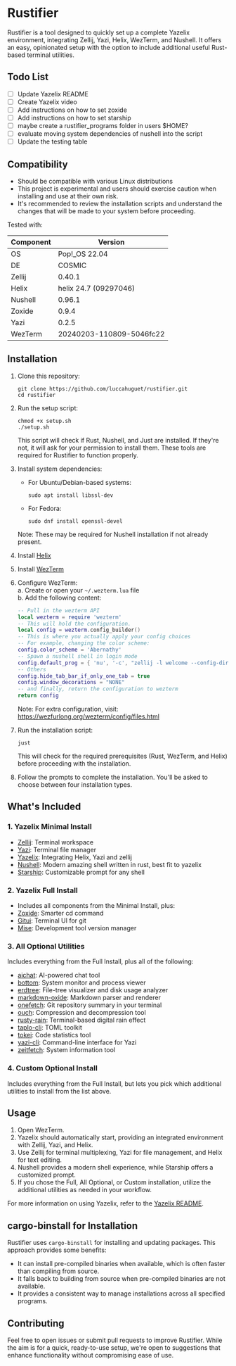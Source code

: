 # Rustifier

Rustifier is a tool designed to quickly set up a complete Yazelix environment, integrating Zellij, Yazi, Helix, WezTerm, and Nushell. It offers an easy, opinionated setup with the option to include additional useful Rust-based terminal utilities.

## Todo List

- [ ] Update Yazelix README
- [ ] Create Yazelix video
- [ ] Add instructions on how to set zoxide
- [ ] Add instructions on how to set starship
- [ ] maybe create a rustifier_programs folder in users $HOME?
- [ ] evaluate moving system dependencies of nushell into the script
- [ ] Update the testing table

## Compatibility
- Should be compatible with various Linux distributions
- This project is experimental and users should exercise caution when installing and use at their own risk. 
- It's recommended to review the installation scripts and understand the changes that will be made to your system before proceeding.
  
Tested with:

| Component | Version                  |
| --------- | ------------------------ |
| OS        | Pop!_OS 22.04            |
| DE        | COSMIC                   |
| Zellij    | 0.40.1                   |
| Helix     | helix 24.7 (09297046)    |
| Nushell   | 0.96.1                   |
| Zoxide    | 0.9.4                    |
| Yazi      | 0.2.5                    |
| WezTerm   | 20240203-110809-5046fc22 |

## Installation

1. Clone this repository:
   ```
   git clone https://github.com/luccahuguet/rustifier.git
   cd rustifier
   ```

2. Run the setup script:
   ```
   chmod +x setup.sh
   ./setup.sh
   ```
   This script will check if Rust, Nushell, and Just are installed. If they're not, it will ask for your permission to install them. These tools are required for Rustifier to function properly.

3. Install system dependencies:
   - For Ubuntu/Debian-based systems:
     ```
     sudo apt install libssl-dev
     ```
   - For Fedora:
     ```
     sudo dnf install openssl-devel
     ```
   Note: These may be required for Nushell installation if not already present.

4. Install [Helix](https://docs.helix-editor.com/install.html)

5. Install [WezTerm](https://wezfurlong.org/wezterm/install/linux.html)

6. Configure WezTerm:  
   a. Create or open your `~/.wezterm.lua` file  
   b. Add the following content:  

   ```lua
   -- Pull in the wezterm API
   local wezterm = require 'wezterm'
   -- This will hold the configuration.
   local config = wezterm.config_builder()
   -- This is where you actually apply your config choices
   -- For example, changing the color scheme:
   config.color_scheme = 'Abernathy'
   -- Spawn a nushell shell in login mode
   config.default_prog = { 'nu', '-c', "zellij -l welcome --config-dir ~/.config/yazelix/zellij options --layout-dir ~/.config/yazelix/zellij/layouts" }
   -- Others
   config.hide_tab_bar_if_only_one_tab = true
   config.window_decorations = "NONE"
   -- and finally, return the configuration to wezterm
   return config
   ```

   Note: For extra configuration, visit: https://wezfurlong.org/wezterm/config/files.html

7. Run the installation script:
   ```
   just
   ```
   This will check for the required prerequisites (Rust, WezTerm, and Helix) before proceeding with the installation.

8. Follow the prompts to complete the installation. You'll be asked to choose between four installation types.

## What's Included

### 1. Yazelix Minimal Install
- [Zellij](https://github.com/zellij-org/zellij): Terminal workspace
- [Yazi](https://github.com/sxyazi/yazi): Terminal file manager
- [Yazelix](https://github.com/luccahuguet/yazelix): Integrating Helix, Yazi and zellij
- [Nushell](https://www.nushell.sh/): Modern amazing shell written in rust, best fit to yazelix
- [Starship](https://starship.rs/): Customizable prompt for any shell

### 2. Yazelix Full Install
* Includes all components from the Minimal Install, plus:
* [Zoxide](https://github.com/ajeetdsouza/zoxide): Smarter cd command
* [Gitui](https://github.com/extrawurst/gitui): Terminal UI for git
* [Mise](https://github.com/jdx/mise): Development tool version manager

### 3. All Optional Utilities
Includes everything from the Full Install, plus all of the following:

- [aichat](https://github.com/sigoden/aichat): AI-powered chat tool
- [bottom](https://github.com/ClementTsang/bottom): System monitor and process viewer
- [erdtree](https://github.com/solidiquis/erdtree): File-tree visualizer and disk usage analyzer
- [markdown-oxide](https://github.com/Feel-ix-343/markdown-oxide): Markdown parser and renderer
- [onefetch](https://github.com/o2sh/onefetch): Git repository summary in your terminal
- [ouch](https://github.com/ouch-org/ouch): Compression and decompression tool
- [rusty-rain](https://github.com/cowboy8625/rusty-rain): Terminal-based digital rain effect
- [taplo-cli](https://github.com/tamasfe/taplo): TOML toolkit
- [tokei](https://github.com/XAMPPRocky/tokei): Code statistics tool
- [yazi-cli](https://github.com/sxyazi/yazi): Command-line interface for Yazi
- [zeitfetch](https://github.com/nidnogg/zeitfetch): System information tool

### 4. Custom Optional Install
Includes everything from the Full Install, but lets you pick which additional utilities to install from the list above.

## Usage

1. Open WezTerm.
2. Yazelix should automatically start, providing an integrated environment with Zellij, Yazi, and Helix.
3. Use Zellij for terminal multiplexing, Yazi for file management, and Helix for text editing.
4. Nushell provides a modern shell experience, while Starship offers a customized prompt.
5. If you chose the Full, All Optional, or Custom installation, utilize the additional utilities as needed in your workflow.

For more information on using Yazelix, refer to the [Yazelix README](https://github.com/luccahuguet/yazelix).

## cargo-binstall for Installation

Rustifier uses `cargo-binstall` for installing and updating packages. This approach provides some benefits:
- It can install pre-compiled binaries when available, which is often faster than compiling from source.
- It falls back to building from source when pre-compiled binaries are not available.
- It provides a consistent way to manage installations across all specified programs.

## Contributing

Feel free to open issues or submit pull requests to improve Rustifier. While the aim is for a quick, ready-to-use setup, we're open to suggestions that enhance functionality without compromising ease of use.
